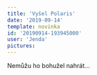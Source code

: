 ```yaml
---
title: 'Vyšel Polaris'
date: '2019-09-14'
template: novinka
id: '20190914-193945000'
user: 'Jenda'
pictures:
---
```

Nemůžu ho bohužel nahrát...
